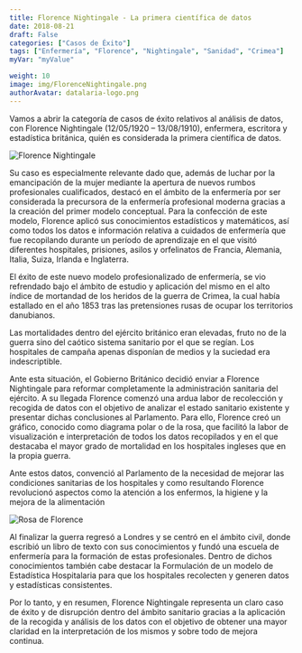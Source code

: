 ```yaml
---
title: Florence Nightingale - La primera científica de datos
date: 2018-08-21
draft: False
categories: ["Casos de Éxito"]
tags: ["Enfermería", "Florence", "Nightingale", "Sanidad", "Crimea"]
myVar: "myValue"

weight: 10
image: img/FlorenceNightingale.png
authorAvatar: datalaria-logo.png
---
```


Vamos a abrir la categoría de casos de éxito relativos al análisis de datos, con Florence Nightingale (12/05/1920 – 13/08/1910), enfermera, escritora y estadística británica, quién es considerada la primera científica de datos.

![Florence Nightingale](/img/FlorenceNightingale.png)

Su caso es especialmente relevante dado que, además de luchar por la emancipación de la mujer mediante la apertura de nuevos rumbos profesionales cualificados, destacó en el ámbito de la enfermería por ser considerada la precursora de la enfermería profesional moderna gracias a la creación del primer modelo conceptual.
Para la confección de este modelo, Florence aplicó sus conocimientos estadísticos y matemáticos, así como todos los datos e información relativa a cuidados de enfermería que fue recopilando durante un período de aprendizaje en el que visitó diferentes hospitales, prisiones, asilos y orfelinatos de Francia, Alemania, Italia, Suiza, Irlanda e Inglaterra.

El éxito de este nuevo modelo profesionalizado de enfermería, se vio refrendado bajo el ámbito de estudio y aplicación del mismo en el alto índice de mortandad de los heridos de la guerra de Crimea, la cual había estallado en el año 1853 tras las pretensiones rusas de ocupar los territorios danubianos.

Las mortalidades dentro del ejército británico eran elevadas, fruto no de la guerra sino del caótico sistema sanitario por el que se regían. Los hospitales de campaña apenas disponían de medios y la suciedad era indescriptible.

Ante esta situación, el Gobierno Británico decidió enviar a Florence Nightingale para reformar completamente la administración sanitaria del ejército. A su llegada Florence comenzó una ardua labor de recolección y recogida de datos con el objetivo de analizar el estado sanitario existente y presentar dichas conclusiones al Parlamento. Para ello, Florence creó un gráfico, conocido como diagrama polar o de la rosa, que facilitó la labor de visualización e interpretación de todos los datos recopilados y en el que destacaba el mayor grado de mortalidad en los hospitales ingleses que en la propia guerra.

Ante estos datos, convenció al Parlamento de la necesidad de mejorar las condiciones sanitarias de los hospitales y como resultando Florence revolucionó aspectos como la atención a los enfermos, la higiene y la mejora de la alimentación

![Rosa de Florence](/img/rosa-de-florence.jpg)

Al finalizar la guerra regresó a Londres y se centró en el ámbito civil, donde escribió un libro de texto con sus conocimientos y fundó una escuela de enfermería para la formación de estas profesionales. Dentro de dichos conocimientos también cabe destacar la Formulación de un modelo de Estadística Hospitalaria para que los hospitales recolecten y generen datos y estadísticas consistentes.

Por lo tanto, y en resumen, Florence Nightingale representa un claro caso de éxito y de disrupción dentro del ámbito sanitario gracias a la aplicación de la recogida y análisis de los datos con el objetivo de obtener una mayor claridad en la interpretación de los mismos y sobre todo de mejora continua.
